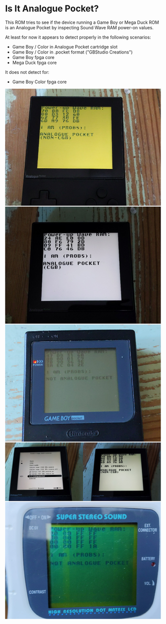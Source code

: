 
# Is It Analogue Pocket?

This ROM tries to see if the device running a Game Boy or Mega Duck ROM is an Analogue Pocket by inspecting Sound Wave RAM power-on values.

At least for now it appears to detect properly in the following scenarios:
* Game Boy / Color in Analogue Pocket cartridge slot
* Game Boy / Color in .pocket format ("GBStudio Creations")
* Game Boy fpga core
* Mega Duck fpga core 

It does not detect for:
* Game Boy Color fpga core


![FPGA GB](/info/is_it_ap_fpga_gb.jpg)
![FPGA GBC](/info/is_it_ap_fpga_gbc.jpg)
![Real MGB GBC](/info/is_it_ap_real_gbpocket.jpg)
![FPGA MEGADUCK](/info/is_it_ap_fpga_megaduck.jpg)
![Real MEGADUCK](/info/is_it_ap_real_megaduck.jpg)

